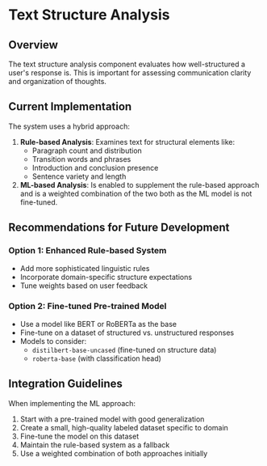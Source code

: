 # Text Structure Analysis
## Overview
The text structure analysis component evaluates how well-structured a user's response is. This is important for assessing communication clarity and organization of thoughts.
## Current Implementation
The system uses a hybrid approach:
1. **Rule-based Analysis**: Examines text for structural elements like:
   - Paragraph count and distribution
   - Transition words and phrases
   - Introduction and conclusion presence
   - Sentence variety and length
2. **ML-based Analysis**: Is enabled to supplement the rule-based approach and is a weighted combination of the two both as the ML model is not fine-tuned. 
## Recommendations for Future Development
### Option 1: Enhanced Rule-based System 
- Add more sophisticated linguistic rules
- Incorporate domain-specific structure expectations
- Tune weights based on user feedback
### Option 2: Fine-tuned Pre-trained Model 
- Use a model like BERT or RoBERTa as the base
- Fine-tune on a dataset of structured vs. unstructured responses
- Models to consider:
  - `distilbert-base-uncased` (fine-tuned on structure data)
  - `roberta-base` (with classification head)
## Integration Guidelines
When implementing the ML approach:
1. Start with a pre-trained model with good generalization
2. Create a small, high-quality labeled dataset specific to domain
3. Fine-tune the model on this dataset
4. Maintain the rule-based system as a fallback
5. Use a weighted combination of both approaches initially
